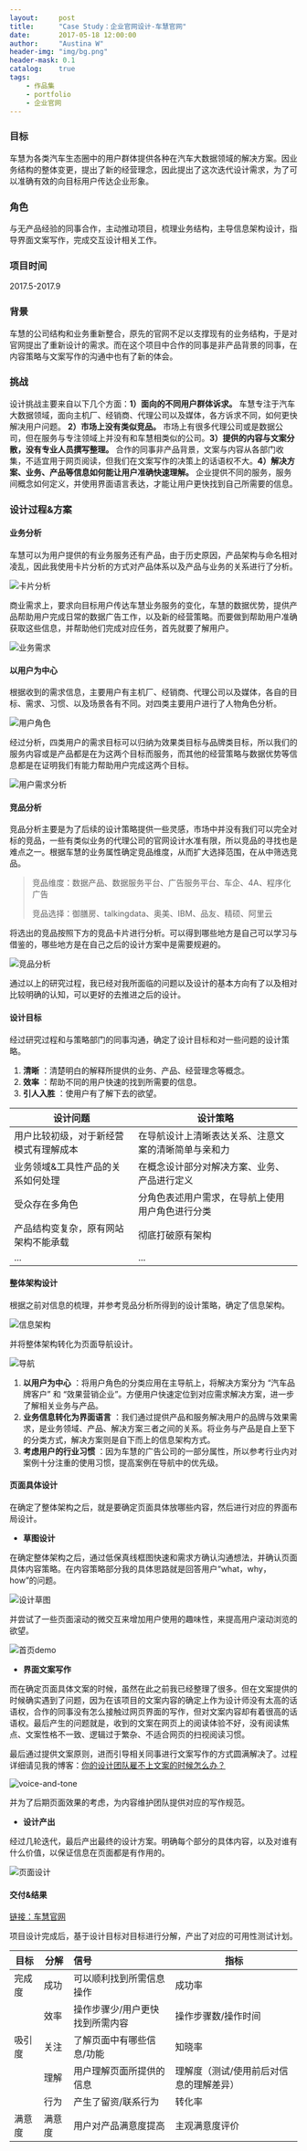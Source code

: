 ```yaml
---
layout:     post
title:      "Case Study：企业官网设计-车慧官网"
date:       2017-05-18 12:00:00
author:     "Austina W"
header-img: "img/bg.png"
header-mask: 0.1
catalog:    true
tags:
    - 作品集
    - portfolio
    - 企业官网
---
```


### 目标

车慧为各类汽车生态圈中的用户群体提供各种在汽车大数据领域的解决方案。因业务结构的整体变更，提出了新的经营理念，因此提出了这次迭代设计需求，为了可以准确有效的向目标用户传达企业形象。



### 角色

与无产品经验的同事合作，主动推动项目，梳理业务结构，主导信息架构设计，指导界面文案写作，完成交互设计相关工作。



### 项目时间

2017.5-2017.9



### 背景

车慧的公司结构和业务重新整合，原先的官网不足以支撑现有的业务结构，于是对官网提出了重新设计的需求。而在这个项目中合作的同事是非产品背景的同事，在内容策略与文案写作的沟通中也有了新的体会。



### 挑战

设计挑战主要来自以下几个方面：**1）面向的不同用户群体诉求。** 车慧专注于汽车大数据领域，面向主机厂、经销商、代理公司以及媒体，各方诉求不同，如何更快解决用户问题。 **2）市场上没有类似竞品。** 市场上有很多代理公司或是数据公司，但在服务与专注领域上并没有和车慧相类似的公司。**3）提供的内容与文案分散，没有专业人员撰写整理。** 合作的同事非产品背景，文案与内容从各部门收集，不适宜用于网页阅读，但我们在文案写作的决策上的话语权不大。**4）解决方案、业务、产品等信息如何能让用户准确快速理解。** 企业提供不同的服务，服务间概念如何定义，并使用界面语言表达，才能让用户更快找到自己所需要的信息。



### 设计过程&方案

#### 业务分析

车慧可以为用户提供的有业务服务还有产品，由于历史原因，产品架构与命名相对凌乱，因此我使用卡片分析的方式对产品体系以及产品与业务的关系进行了分析。

![卡片分析](http://omqsjp4nk.bkt.clouddn.com/%E5%8D%A1%E7%89%87.jpg)

商业需求上，要求向目标用户传达车慧业务服务的变化，车慧的数据优势，提供产品帮助用户完成日常的数据广告工作，以及新的经营策略。而要做到帮助用户准确获取这些信息，并帮助他们完成对应任务，首先就要了解用户。

![业务需求](http://omqsjp4nk.bkt.clouddn.com/%E4%B8%9A%E5%8A%A1%E9%9C%80%E6%B1%82@2x.jpg)


#### 以用户为中心

根据收到的需求信息，主要用户有主机厂、经销商、代理公司以及媒体，各自的目标、需求、习惯、以及场景各有不同。对四类主要用户进行了人物角色分析。

![用户角色](http://omqsjp4nk.bkt.clouddn.com/%E7%94%A8%E6%88%B7%E8%A7%92%E8%89%B2.jpg)

经过分析，四类用户的需求目标可以归纳为效果类目标与品牌类目标，所以我们的服务内容或是产品都是在为这两个目标而服务，而其他的经营策略与数据优势等信息都是在证明我们有能力帮助用户完成这两个目标。

![用户需求分析](http://omqsjp4nk.bkt.clouddn.com/%E8%99%9A%E6%8B%9F%E7%94%A8%E6%88%B7%E8%A7%92%E8%89%B2@2x-100.jpg)



#### 竞品分析

竞品分析主要是为了后续的设计策略提供一些灵感，市场中并没有我们可以完全对标的竞品，一些有类似业务的代理公司的官网设计水准有限，所以竞品的寻找也是难点之一。根据车慧的业务属性确定竞品维度，从而扩大选择范围，在从中筛选竞品。

> 竞品维度：数据产品、数据服务平台、广告服务平台、车企、4A、程序化广告
>
> 竞品选择：御膳房、talkingdata、奥美、IBM、品友、精硕、阿里云

将选出的竞品按照下方的竞品卡片进行分析。可以得到哪些地方是自己可以学习与借鉴的，哪些地方是在自己之后的设计方案中是需要规避的。

![竞品分析](http://omqsjp4nk.bkt.clouddn.com/%E8%BD%A6%E6%85%A7%E5%AE%98%E7%BD%91%E7%AB%9E%E5%93%81%E5%8D%A1%E7%89%87.png)

通过以上的研究过程，我已经对我所面临的问题以及设计的基本方向有了以及相对比较明确的认知，可以更好的去推进之后的设计。





#### 设计目标

经过研究过程和与策略部门的同事沟通，确定了设计目标和对一些问题的设计策略。

1. **清晰** ：清楚明白的解释所提供的业务、产品、经营理念等概念。
2. **效率** ：帮助不同的用户快速的找到所需要的信息。
3. **引人入胜** ：使用户有了解下去的欲望。

| 设计问题                | 设计策略                       |
| ------------------- | -------------------------- |
| 用户比较初级，对于新经营模式有理解成本 | 在导航设计上清晰表达关系、注意文案的清晰简单与亲和力 |
| 业务领域&工具性产品的关系如何处理   | 在概念设计部分对解决方案、业务、产品进行定义     |
| 受众存在多角色             | 分角色表述用户需求，在导航上使用用户角色进行分类   |
| 产品结构变复杂，原有网站架构不能承载  | 彻底打破原有架构                   |
| ...                 | ...                        |


#### 整体架构设计


根据之前对信息的梳理，并参考竞品分析所得到的设计策略，确定了信息架构。

![信息架构](http://omqsjp4nk.bkt.clouddn.com/%E8%BD%A6%E6%85%A7.png)

并将整体架构转化为页面导航设计。

![导航](http://omqsjp4nk.bkt.clouddn.com/%E4%B8%BB%E5%AF%BC%E8%88%AA.jpg)

1. **以用户为中心** ：将用户角色的分类应用在主导航上，将解决方案分为 “汽车品牌客户” 和 “效果营销企业”。方便用户快速定位到对应需求解决方案，进一步了解相关业务与产品。
2. **业务信息转化为界面语言** ：我们通过提供产品和服务解决用户的品牌与效果需求，是业务领域、产品、解决方案三者之间的关系。将业务与产品是自上至下的分类方式，解决方案则是自下而上的信息架构方式。
3. **考虑用户的行业习惯** ：因为车慧的广告公司的一部分属性，所以参考行业内对案例十分注重的使用习惯，提高案例在导航中的优先级。






#### 页面具体设计

在确定了整体架构之后，就是要确定页面具体放哪些内容，然后进行对应的界面布局设计。

- **草图设计**

在确定整体架构之后，通过低保真线框图快速和需求方确认沟通想法，并确认页面具体内容策略。在内容策略部分我的具体思路就是回答用户“what，why，how”的问题。

![设计草图](http://omqsjp4nk.bkt.clouddn.com/%E8%BD%A6%E6%85%A7%E5%AE%98%E7%BD%91-pageflow-20170518.jpg)

并尝试了一些页面滚动的微交互来增加用户使用的趣味性，来提高用户滚动浏览的欲望。

![首页demo](http://omqsjp4nk.bkt.clouddn.com/Demo.gif)

- **界面文案写作**

而在确定页面具体文案的时候，虽然在此之前我已经整理了很多。但在文案提供的时候确实遇到了问题，因为在该项目的文案内容的确定上作为设计师没有太高的话语权，合作的同事没有怎么接触过网页界面的写作，但对文案内容却有着很高的话语权。最后产生的问题就是，收到的文案在网页上的阅读体验不好，没有阅读焦点、文案性格不一致、逻辑过于繁杂、不适合网页的扫视阅读习惯。



最后通过提供文案原则，进而引导相关同事进行文案写作的方式圆满解决了。过程详细请见我的博客：[你的设计团队雇不上文案的时候怎么办？](https://hexapod2015.github.io/Austina/2017/07/22/Voice-and-Tone/)

![voice-and-tone](http://omqsjp4nk.bkt.clouddn.com/voice-and-tone.jpg)

并为了后期页面效果的考虑，为内容维护团队提供对应的写作规范。

- **设计产出**

经过几轮迭代，最后产出最终的设计方案。明确每个部分的具体内容，以及对谁有什么价值，以保证信息在页面都是有作用的。

![页面设计](http://omqsjp4nk.bkt.clouddn.com/%E5%85%B7%E4%BD%93%E9%A1%B5%E9%9D%A2%E8%AE%BE%E8%AE%A1.jpg)

#### 交付&结果

[链接：车慧官网](http://www.auto-smart.com/)

项目设计完成后，基于设计目标对目标进行分解，产出了对应的可用性测试计划。

| 目标   | 分解   | 信号               | 指标                   |
| ---- | ---- | :--------------- | -------------------- |
| 完成度  | 成功   | 可以顺利找到所需信息操作     | 成功率                  |
|      | 效率   | 操作步骤少/用户更快找到所需内容 | 操作步骤数/操作时间           |
| 吸引度  | 关注   | 了解页面中有哪些信息/功能    | 知晓率                  |
|      | 理解   | 用户理解页面所提供的信息     | 理解度（测试/使用前后对信息的理解差异） |
|      | 行为   | 产生了留资/联系行为       | 转化率                  |
| 满意度  | 满意度  | 用户对产品满意度提高       | 主观满意度评价              |
